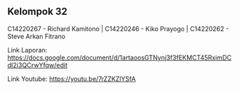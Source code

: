 ## Kelompok 32 

C14220267 - Richard Kamitono | C14220246 - Kiko Prayogo | C14220262 - Steve Arkan Fitrano

Link Laporan: https://docs.google.com/document/d/1artaoosGTNynj3f3fEKMCT45RximDCdI2i3QCrwYfqw/edit

Link Youtube: https://youtu.be/7rZZKZlYSfA

